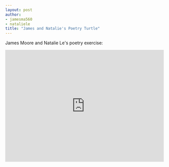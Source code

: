 ```yaml
---
layout: post
author: 
- jamesma560 
- nataliele
title: "James and Natalie's Poetry Turtle"
---
```


James Moore and Natalie Le's poetry exercise:

<iframe src="https://trinket.io/embed/python/40a1dcdabc" width="100%" height="356" frameborder="0" marginwidth="0" marginheight="0" allowfullscreen></iframe>
